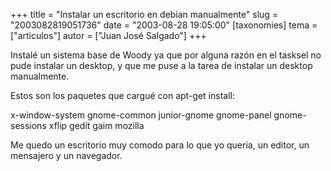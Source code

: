 +++
title = "Instalar un escritorio en debian manualmente"
slug = "2003082819051736"
date = "2003-08-28 19:05:00"
[taxonomies]
tema = ["articulos"]
autor = ["Juan José Salgado"]
+++

Instalé un sistema base de Woody ya que por alguna razón en el tasksel
no pude instalar un desktop, y que me puse a la tarea de instalar un
desktop manualmente.

Estos son los paquetes que cargué con apt-get install:

<!-- more -->
x-window-system gnome-common junior-gnome gnome-panel gnome-sessions
xflip gedit gaim mozilla

Me quedo un escritorio muy comodo para lo que yo queria, un editor, un
mensajero y un navegador.

